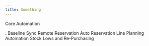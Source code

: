 ```yaml
---
title: Something
---
```


Core Automation

.
Baseline Sync
Remote Reservation
Auto Reservation
Line Planning Automation
Stock Lows and Re-Purchasing
